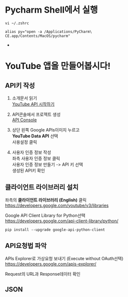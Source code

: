 # Pycharm Shell에서 실행

`vi ~/.zshrc`

```
alias py="open -a /Applications/PyCharm\ CE.app/Contents/MacOS/pycharm"

```
-


# YouTube 앱을 만들어봅시다!

## API키 작성

1. 소개문서 읽기  
[YouTube API 시작하기](https://developers.google.com/youtube/v3/getting-started)

2. API콘솔에서 프로젝트 생성  
[API Console](https://console.developers.google.com/iam-admin/projects)

3. 상단 왼쪽 Google APIs이미지 누르고  
**YouTube Data API** 선택  
사용설정 클릭

4. 사용자 인증 정보 작성  
좌측 사용자 인증 정보 클릭  
사용자 인증 정보 만들기 -> API 키 선택  
생성된 API키 확인


## 클라이언트 라이브러리 설치

좌측의 **클라이언트 라이브러리 (English)** 클릭  
<https://developers.google.com/youtube/v3/libraries>

Google API Client Library for Python선택  
<https://developers.google.com/api-client-library/python/>

```
pip install --upgrade google-api-python-client
```

## API요청법 파악

APIs Explorer로 가상요청 보내기 (Execute without OAuth선택)  
<https://developers.google.com/apis-explorer/>

Request의 URL과 Response데이터 확인


## JSON

